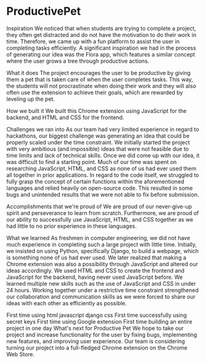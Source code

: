 # ProductivePet

Inspiration
We noticed that when students are trying to complete a project, they often get distracted and do not have the motivation to do their work in time. Therefore, we came up with a fun platform to assist the user in completing tasks efficiently. A significant inspiration we had in the process of generating our idea was the Flora app, which features a similar concept where the user grows a tree through productive actions.

What it does
The project encourages the user to be productive by giving them a pet that is taken care of when the user completes tasks. This way, the students will not procrastinate when doing their work and they will also often use the extension to achieve their goals, which are rewarded by leveling up the pet.

How we built it
We built this Chrome extension using JavaScript for the backend, and HTML and CSS for the frontend.

Challenges we ran into
As our team had very limited experience in regard to hackathons, our biggest challenge was generating an idea that could be properly scaled under the time constraint. We initially started the project with very ambitious (and impossible) ideas that were not feasible due to time limits and lack of technical skills. Once we did come up with our idea, it was difficult to find a starting point. Much of our time was spent on researching JavaScript, HTML, and CSS as none of us had ever used them all together in prior applications. In regard to the code itself, we struggled to fully grasp the concept of certain functions within the aforementioned languages and relied heavily on open-source code. This resulted in some bugs and unintended results that we were not able to fix before submission.

Accomplishments that we're proud of
We are proud of our never-give-up spirit and perseverance to learn from scratch. Furthermore, we are proud of our ability to successfully use JavaScript, HTML, and CSS together as we had little to no prior experience in these languages.

What we learned
As freshmen in computer engineering, we did not have much experience in completing such a large project with little time. Initially, we insisted on using Python, specifically Django, to build a webpage, which is something none of us had ever used. We later realized that making a Chrome extension was also a possibility through JavaScript and altered our ideas accordingly. We used HTML and CSS to create the frontend and JavaScript for the backend, having never used JavaScript before. We learned multiple new skills such as the use of JavaScript and CSS in under 24 hours. Working together under a restrictive time constraint strengthened our collaboration and communication skills as we were forced to share our ideas with each other as efficiently as possible.

First time using html javascript django css
First time successfully using secret keys
First time using Google extension
First time building an entire project in one day
What's next for Productive Pet
We hope to take our project and increase functionality for the user by fixing bugs, implementing new features, and improving user experience. Our team is considering turning our project into a full-fledged Chrome extension on the Chrome Web Store.
